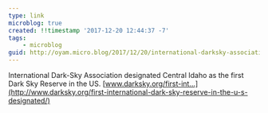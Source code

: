 ```yaml
---
type: link
microblog: true
created: !!timestamp '2017-12-20 12:44:37 -7'
tags:
    - microblog
guid: http://oyam.micro.blog/2017/12/20/international-darksky-association.html
---
```

International Dark-Sky Association designated Central Idaho as the first Dark Sky Reserve in the US. [www.darksky.org/first-int...](http://www.darksky.org/first-international-dark-sky-reserve-in-the-u-s-designated/)
